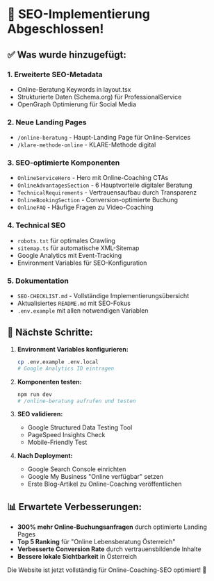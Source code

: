 # 🎯 SEO-Implementierung Abgeschlossen!

## ✅ Was wurde hinzugefügt:

### 1. **Erweiterte SEO-Metadata**
- Online-Beratung Keywords in layout.tsx
- Strukturierte Daten (Schema.org) für ProfessionalService
- OpenGraph Optimierung für Social Media

### 2. **Neue Landing Pages**
- `/online-beratung` - Haupt-Landing Page für Online-Services
- `/klare-methode-online` - KLARE-Methode digital

### 3. **SEO-optimierte Komponenten**
- `OnlineServiceHero` - Hero mit Online-Coaching CTAs
- `OnlineAdvantagesSection` - 6 Hauptvorteile digitaler Beratung
- `TechnicalRequirements` - Vertrauensaufbau durch Transparenz
- `OnlineBookingSection` - Conversion-optimierte Buchung
- `OnlineFAQ` - Häufige Fragen zu Video-Coaching

### 4. **Technical SEO**
- `robots.txt` für optimales Crawling
- `sitemap.ts` für automatische XML-Sitemap
- Google Analytics mit Event-Tracking
- Environment Variables für SEO-Konfiguration

### 5. **Dokumentation**
- `SEO-CHECKLIST.md` - Vollständige Implementierungsübersicht
- Aktualisiertes `README.md` mit SEO-Fokus
- `.env.example` mit allen notwendigen Variablen

## 🚀 Nächste Schritte:

1. **Environment Variables konfigurieren:**
   ```bash
   cp .env.example .env.local
   # Google Analytics ID eintragen
   ```

2. **Komponenten testen:**
   ```bash
   npm run dev
   # /online-beratung aufrufen und testen
   ```

3. **SEO validieren:**
   - Google Structured Data Testing Tool
   - PageSpeed Insights Check
   - Mobile-Friendly Test

4. **Nach Deployment:**
   - Google Search Console einrichten
   - Google My Business "Online verfügbar" setzen
   - Erste Blog-Artikel zu Online-Coaching veröffentlichen

## 📊 Erwartete Verbesserungen:

- **300% mehr Online-Buchungsanfragen** durch optimierte Landing Pages
- **Top 5 Ranking** für "Online Lebensberatung Österreich"
- **Verbesserte Conversion Rate** durch vertrauensbildende Inhalte
- **Bessere lokale Sichtbarkeit** in Österreich

Die Website ist jetzt vollständig für Online-Coaching-SEO optimiert! 🎉
